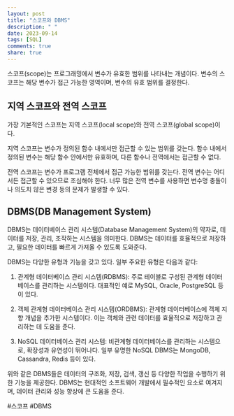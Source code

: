 ```yaml
---
layout: post
title: "스코프와 DBMS"
description: " "
date: 2023-09-14
tags: [SQL]
comments: true
share: true
---
```


스코프(scope)는 프로그래밍에서 변수가 유효한 범위를 나타내는 개념이다. 변수의 스코프는 해당 변수가 접근 가능한 영역이며, 변수의 유효 범위를 결정한다.

## 지역 스코프와 전역 스코프

가장 기본적인 스코프는 지역 스코프(local scope)와 전역 스코프(global scope)이다. 

지역 스코프는 변수가 정의된 함수 내에서만 접근할 수 있는 범위를 갖는다. 함수 내에서 정의된 변수는 해당 함수 안에서만 유효하며, 다른 함수나 전역에서는 접근할 수 없다.

전역 스코프는 변수가 프로그램 전체에서 접근 가능한 범위를 갖는다. 전역 변수는 어디서든 접근할 수 있으므로 조심해야 한다. 너무 많은 전역 변수를 사용하면 변수명 충돌이나 의도치 않은 변경 등의 문제가 발생할 수 있다.

## DBMS(DB Management System)

DBMS는 데이터베이스 관리 시스템(Database Management System)의 약자로, 데이터를 저장, 관리, 조작하는 시스템을 의미한다. DBMS는 데이터를 효율적으로 저장하고, 필요한 데이터를 빠르게 가져올 수 있도록 도와준다.

DBMS는 다양한 유형과 기능을 갖고 있다. 일부 주요한 유형은 다음과 같다:

1. 관계형 데이터베이스 관리 시스템(RDBMS): 주로 테이블로 구성된 관계형 데이터베이스를 관리하는 시스템이다. 대표적인 예로 MySQL, Oracle, PostgreSQL 등이 있다.

2. 객체 관계형 데이터베이스 관리 시스템(ORDBMS): 관계형 데이터베이스에 객체 지향 개념을 추가한 시스템이다. 이는 객체와 관련 데이터를 효율적으로 저장하고 관리하는 데 도움을 준다.

3. NoSQL 데이터베이스 관리 시스템: 비관계형 데이터베이스를 관리하는 시스템으로, 확장성과 유연성이 뛰어나다. 일부 유명한 NoSQL DBMS는 MongoDB, Cassandra, Redis 등이 있다.

위와 같은 DBMS들은 데이터의 구조화, 저장, 검색, 갱신 등 다양한 작업을 수행하기 위한 기능을 제공한다. DBMS는 현대적인 소프트웨어 개발에서 필수적인 요소로 여겨지며, 데이터 관리와 성능 향상에 큰 도움을 준다.

#스코프 #DBMS